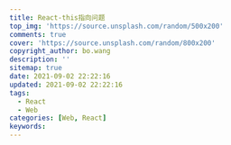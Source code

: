 ```yaml
---
title: React-this指向问题
top_img: 'https://source.unsplash.com/random/500x200'
comments: true
cover: 'https://source.unsplash.com/random/800x200'
copyright_author: bo.wang
description: ''
sitemap: true
date: 2021-09-02 22:22:16
updated: 2021-09-02 22:22:16
tags:
  - React
  - Web
categories: [Web, React]
keywords:
---
```


